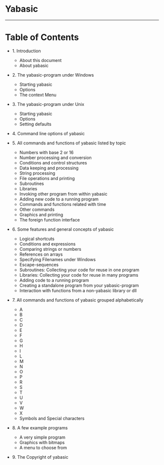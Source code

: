 # Yabasic
---

# **Table of Contents**

- 1\. Introduction
  - About this document
  - About yabasic
- 2\. The yabasic-program under Windows
  - Starting yabasic
  - Options
  - The context Menu
- 3\. The yabasic-program under Unix
  - Starting yabasic
  - Options
  - Setting defaults
- 4\. Command line options of yabasic
- 5\. All commands and functions of yabasic listed by topic
  - Numbers with base 2 or 16
  - Number processing and conversion
  - Conditions and control structures
  - Data keeping and processing
  - String processing
  - File operations and printing
  - Subroutines
  - Libraries
  - Invoking other program from within yabasic
  - Adding new code to a running program
  - Commands and functions related with time
  - Other commands
  - Graphics and printing
  - The foreign function interface

- 6\. Some features and general concepts of yabasic
  - Logical shortcuts
  - Conditions and expressions
  - Comparing strings or numbers
  - References on arrays
  - Specifying Filenames under Windows
  - Escape-sequences
  - Subroutines: Collecting your code for reuse in one program
  - Libraries: Collecting your code for reuse in many programs
  - Adding code to a running program
  - Creating a standalone program from your yabasic-program
  - Interaction with functions from a non-yabasic library or dll
- 7\. All commands and functions of yabasic grouped alphabetically
  - A
  - B
  - C
  - D
  - E
  - F
  - G
  - H
  - I
  - L
  - M
  - N
  - O
  - P
  - R
  - S
  - T
  - U
  - V
  - W
  - X
  - Symbols and Special characters
- 8\. A few example programs
  - A very simple program
  - Graphics with bitmaps
  - A menu to choose from
- 9\. The Copyright of yabasic
